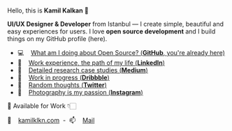 ###
Hello, this is **Kamil Kalkan** 👋

**UI/UX Designer & Developer** from Istanbul — I create simple, beautiful and easy experiences for users. I love **open source development** and I build things on my GitHub profile (here).

- 💻  &nbsp;&nbsp; [ What am I doing about Open Source? (**GitHub**, you're already here)](https://github.com/kamilklkn)
- 🏹  &nbsp;&nbsp; [ Work experience, the path of my life (**LinkedIn**)](https://linkedin.com/in/kamilklkn)
- 📝  &nbsp;&nbsp; [ Detailed research case studies (**Medium**)](https://medium.com/@kamilklkn)
- 🎨  &nbsp;&nbsp; [ Work in progress (**Dribbble**)](https://dribbble.com/kamilklkn)
- 💬  &nbsp;&nbsp; [ Random thoughts (**Twitter**)](https://twitter.com/kamilklkn)
- 📸  &nbsp;&nbsp; [ Photography is my passion (**Instagram**)](https://www.instagram.com/kamilklkn/)

🎉  Available for Work 👇🏻

🌱 &nbsp;&nbsp; [kamilklkn.com](https://www.kamilklkn.com)&nbsp; - &nbsp;📫 &nbsp;&nbsp; [Mail](mailto:hi@kamilklkn.com)

<!--
**kamilklkn/kamilklkn** is a ✨ _special_ ✨ repository because its `README.md` (this file) appears on your GitHub profile.

Here are some ideas to get you started:

- 🔭 I’m currently working on ...
- 🌱 I’m currently learning ...
- 👯 I’m looking to collaborate on ...
- 🤔 I’m looking for help with ...
- 💬 Ask me about ...
- 📫 How to reach me: ...
- 😄 Pronouns: ...
- ⚡ Fun fact: ...
-->
